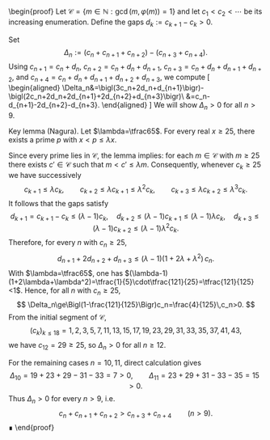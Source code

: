 \begin{proof}
Let $\mathcal C=\{m\in\mathbb N: \gcd(m,\varphi(m))=1\}$ and let $c_1<c_2<\cdots$ be its increasing enumeration. Define the gaps $d_k:=c_{k+1}-c_k>0$.

Set
$$
\Delta_n:=(c_n+c_{n+1}+c_{n+2})-(c_{n+3}+c_{n+4}).
$$
Using $c_{n+1}=c_n+d_n$, $c_{n+2}=c_n+d_n+d_{n+1}$, $c_{n+3}=c_n+d_n+d_{n+1}+d_{n+2}$, and $c_{n+4}=c_n+d_n+d_{n+1}+d_{n+2}+d_{n+3}$, we compute
\[
\begin{aligned}
\Delta_n&=\bigl(3c_n+2d_n+d_{n+1}\bigr)-\bigl(2c_n+2d_n+2d_{n+1}+2d_{n+2}+d_{n+3}\bigr)\\
&=c_n-d_{n+1}-2d_{n+2}-d_{n+3}.
\end{aligned}
\]
We will show $\Delta_n>0$ for all $n>9$.

Key lemma (Nagura). Let $\lambda=\tfrac65$. For every real $x\ge25$, there exists a prime $p$ with $x<p\le\lambda x$.

Since every prime lies in $\mathcal C$, the lemma implies: for each $m\in\mathcal C$ with $m\ge25$ there exists $c'\in\mathcal C$ such that $m<c'\le\lambda m$. Consequently, whenever $c_k\ge25$ we have successively
$$
 c_{k+1}\le\lambda c_k,\qquad c_{k+2}\le\lambda c_{k+1}\le\lambda^2 c_k,\qquad c_{k+3}\le\lambda c_{k+2}\le\lambda^3 c_k.
$$
It follows that the gaps satisfy
$$
 d_{k+1}=c_{k+1}-c_k\le(\lambda-1)c_k,\quad d_{k+2}\le(\lambda-1)c_{k+1}\le(\lambda-1)\lambda c_k,\quad d_{k+3}\le(\lambda-1)c_{k+2}\le(\lambda-1)\lambda^2 c_k.
$$
Therefore, for every $n$ with $c_n\ge25$,
$$
 d_{n+1}+2d_{n+2}+d_{n+3}\le(\lambda-1)(1+2\lambda+\lambda^2)\,c_n.
$$
With $\lambda=\tfrac65$, one has $(\lambda-1)(1+2\lambda+\lambda^2)=\tfrac{1}{5}\cdot\tfrac{121}{25}=\tfrac{121}{125}<1$. Hence, for all $n$ with $c_n\ge25$,
$$
\Delta_n\ge\Bigl(1-\frac{121}{125}\Bigr)c_n=\frac{4}{125}\,c_n>0.
$$
From the initial segment of $\mathcal C$,
$$
(c_k)_{k\le 18}=1,2,3,5,7,11,13,15,17,19,23,29,31,33,35,37,41,43,
$$
we have $c_{12}=29\ge25$, so $\Delta_n>0$ for all $n\ge12$.

For the remaining cases $n=10,11$, direct calculation gives
$$
\Delta_{10}=19+23+29-31-33=7>0,\qquad \Delta_{11}=23+29+31-33-35=15>0.
$$
Thus $\Delta_n>0$ for every $n>9$, i.e.
$$
 c_n+c_{n+1}+c_{n+2}>c_{n+3}+c_{n+4}\qquad(n>9).
$$
∎
\end{proof}